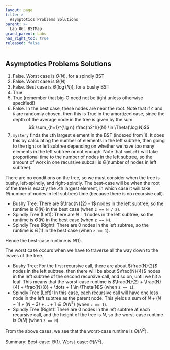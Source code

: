 ```yaml
---
layout: page
title: >-
  Asymptotics Problems Solutions
parent: >-
  Lab 06: BSTMap
grand_parent: Labs
has_right_toc: true
released: false
---
```


## Asymptotics Problems Solutions

1. False. Worst case is $\Theta(N)$, for a spindly BST
2. False. Worst case is $\Theta(N)$
3. False. Best case is $\Theta(\log(N))$, for a bushy BST
4. True
5. True (remember that big-O need not be tight unless otherwise specified!)
6. False. In the best case, these nodes are near the root. Note that if `C` and `K` are randomly chosen, then this is True in the amortized case, since the depth of the average node in the tree is given by the sum
   $$ \sum_{h=1}^{\lg n} \frac{h2^h}{N} \in \Theta(\log N)$$
7. `mystery` finds the `z`th largest element in the BST (indexed from 1). It does this by calculating the number of elements in the left subtree, then going to the right or left subtree depending on whether we have too many elements in the left subtree or not enough. Note that `numLeft` will take proportional time to the number of nodes in the left subtree, so the amount of work in one recursive subcall is $\Theta(\text{number of nodes in left subtree})$.

There are no conditions on the tree, so we must consider when the tree is bushy,
left-spindly, and right-spindly. The best-case will be when the root of the tree is exactly the `z`th largest element, in which case it will take $\Theta(\text{number of nodes in left subtree})$ time (because there is no recursive call).

- Bushy Tree: There are $\frac{N}{2} - 1$ nodes in the left subtree,
  so the runtime is $\Theta(N)$ in the best case (when `z == N / 2`).
- Spindly Tree (Left): There are $N - 1$ nodes in the left subtree,
  so the runtime is $\Theta(N)$ in the best case (when `z == N`).
- Spindly Tree (Right): There are $0$ nodes in the left subtree, so the runtime is $\Theta(1)$ in the best case (when `z == 1`).

Hence the best-case runtime is $\Theta(1)$.

The worst case occurs when we have to traverse all the way down to the leaves of the tree.

- Bushy Tree: For the first recursive call, there are about $\frac{N}{2}$ nodes in the left subtree, then there will be about $\frac{N}{4}$ nodes in the left subtree of the second recursive call, and so on, until we hit a leaf. This means that the worst-case runtime is $\frac{N}{2} + \frac{N}{4} + \frac{N}{8} + \dots + 1 \in \Theta(N)$ (when `z == 1`).
- Spindly Tree (Left): In this case, each recursive call will have one less node in the left subtree as the parent node. This yields a sum of $N + (N-1) + (N-2) + \dots + 1 \in \Theta(N^2)$ (when `z == 1`).
- Spindly Tree (Right): There are $0$ nodes in the left subtree at each recursive call, and the height of the tree is $N$, so the worst-case runtime is $\Theta(N)$ (when `z == N`).

From the above cases, we see that the worst-case runtime is $\Theta(N^2)$.

Summary: Best-case: $\Theta(1)$. Worst-case: $\Theta(N^2)$.
